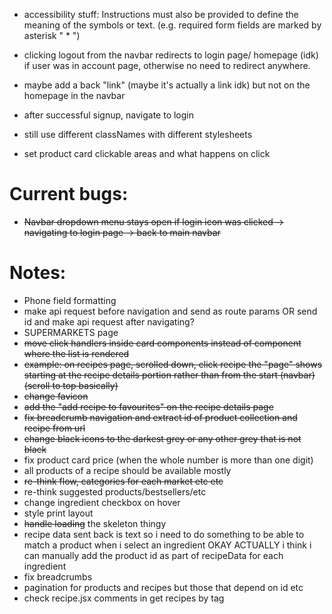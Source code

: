 - accessibility stuff:
Instructions must also be provided to define the meaning of the symbols or text. (e.g. required form fields are marked by asterisk " * ") 

- clicking logout from the navbar redirects to login page/ homepage (idk) if user was in account page, otherwise no need to redirect anywhere.

- maybe add a back "link" (maybe it's actually a link idk) but not on the homepage in the navbar

- after successful signup, navigate to login

- still use different classNames with different stylesheets

- set product card clickable areas and what happens on click

# Current bugs:

- ~~Navbar dropdown menu stays open if login icon was clicked -> navigating to login page -> back to main navbar~~

# Notes:

- Phone field formatting
- make api request before navigation and send as route params OR send id and make api request after navigating?
- SUPERMARKETS page
- ~~move click handlers inside card components instead of component where the list is rendered~~
- ~~example: on recipes page, scrolled down, click recipe the "page" shows starting at the recipe details portion rather than from the start (navbar) (scroll to top basically)~~
- ~~change favicon~~
- ~~add the "add recipe to favourites" on the recipe details page~~
- ~~fix breadcrumb navigation and extract id of product collection and recipe from url~~
- ~~change black icons to the darkest grey or any other grey that is not black~~
- fix product card price (when the whole number is more than one digit)
- all products of a recipe should be available mostly
- ~~re-think flow, categories for each market etc etc~~
- re-think suggested products/bestsellers/etc
- change ingredient checkbox on hover
- style print layout
- ~~handle loading~~ the skeleton thingy
- recipe data sent back is text so i need to do something to be able to match a product when i select an ingredient
OKAY ACTUALLY i think i can manually add the product id as part of recipeData for each ingredient
- fix breadcrumbs
- pagination for products and recipes but those that depend on id etc
- check recipe.jsx comments in get recipes by tag